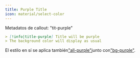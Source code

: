 ```yaml
---
title: Purple Title
icon: material/select-color
---
```


Metadatos de callout: "tit-purple"

```md
> [!info|title-purple] Title will be purple
> The background color will display as usual
```

El estilo en sí se aplica también["all-purple"](。/combined-styling/page-4.md)junto con["bg-purple"](。/bg-styling/page-4.md).